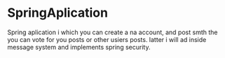 # SpringAplication

Spring aplication i which you can create a na account, and post smth the you can vote for you posts or other usiers posts. latter i will ad 
inside message system and implements spring security.
